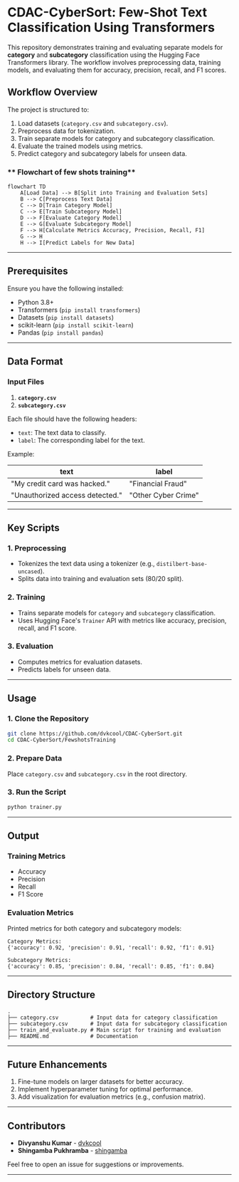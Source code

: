 # **CDAC-CyberSort: Few-Shot Text Classification Using Transformers**

This repository demonstrates training and evaluating separate models for **category** and **subcategory** classification using the Hugging Face Transformers library. The workflow involves preprocessing data, training models, and evaluating them for accuracy, precision, recall, and F1 scores.

## **Workflow Overview**

The project is structured to:
1. Load datasets (`category.csv` and `subcategory.csv`).
2. Preprocess data for tokenization.
3. Train separate models for category and subcategory classification.
4. Evaluate the trained models using metrics.
5. Predict category and subcategory labels for unseen data.

### ** Flowchart of few shots training**

```mermaid
flowchart TD
    A[Load Data] --> B[Split into Training and Evaluation Sets]
    B --> C[Preprocess Text Data]
    C --> D[Train Category Model]
    C --> E[Train Subcategory Model]
    D --> F[Evaluate Category Model]
    E --> G[Evaluate Subcategory Model]
    F --> H[Calculate Metrics Accuracy, Precision, Recall, F1]
    G --> H
    H --> I[Predict Labels for New Data]
```

---

## **Prerequisites**

Ensure you have the following installed:
- Python 3.8+
- Transformers (`pip install transformers`)
- Datasets (`pip install datasets`)
- scikit-learn (`pip install scikit-learn`)
- Pandas (`pip install pandas`)

---

## **Data Format**

### **Input Files**
1. **`category.csv`**
2. **`subcategory.csv`**

Each file should have the following headers:
- `text`: The text data to classify.
- `label`: The corresponding label for the text.

Example:

| text                            | label            |
|---------------------------------|------------------|
| "My credit card was hacked."   | "Financial Fraud" |
| "Unauthorized access detected." | "Other Cyber Crime" |

---

## **Key Scripts**

### 1. **Preprocessing**
- Tokenizes the text data using a tokenizer (e.g., `distilbert-base-uncased`).
- Splits data into training and evaluation sets (80/20 split).
  
### 2. **Training**
- Trains separate models for `category` and `subcategory` classification.
- Uses Hugging Face's `Trainer` API with metrics like accuracy, precision, recall, and F1 score.

### 3. **Evaluation**
- Computes metrics for evaluation datasets.
- Predicts labels for unseen data.

---

## **Usage**

### 1. **Clone the Repository**
```bash
git clone https://github.com/dvkcool/CDAC-CyberSort.git
cd CDAC-CyberSort/FewshotsTraining

```

### 2. **Prepare Data**
Place `category.csv` and `subcategory.csv` in the root directory.

### 3. **Run the Script**
```bash
python trainer.py
```

---

## **Output**

### **Training Metrics**
- Accuracy
- Precision
- Recall
- F1 Score

### **Evaluation Metrics**
Printed metrics for both category and subcategory models:
```plaintext
Category Metrics:
{'accuracy': 0.92, 'precision': 0.91, 'recall': 0.92, 'f1': 0.91}

Subcategory Metrics:
{'accuracy': 0.85, 'precision': 0.84, 'recall': 0.85, 'f1': 0.84}
```

---

## **Directory Structure**

```plaintext
.
├── category.csv          # Input data for category classification
├── subcategory.csv       # Input data for subcategory classification
├── train_and_evaluate.py # Main script for training and evaluation
├── README.md             # Documentation
```

---

## **Future Enhancements**

1. Fine-tune models on larger datasets for better accuracy.
2. Implement hyperparameter tuning for optimal performance.
3. Add visualization for evaluation metrics (e.g., confusion matrix).

---

## **Contributors**
- **Divyanshu Kumar** - [dvkcool](https://github.com/dvkcool)
- **Shingamba Pukhramba** - [shingamba](https://github.com/shingamba)

Feel free to open an issue for suggestions or improvements.

--- 
          